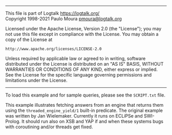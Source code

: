 ________________________________________________________________________

This file is part of Logtalk <https://logtalk.org/>  
Copyright 1998-2021 Paulo Moura <pmoura@logtalk.org>

Licensed under the Apache License, Version 2.0 (the "License");
you may not use this file except in compliance with the License.
You may obtain a copy of the License at

    http://www.apache.org/licenses/LICENSE-2.0

Unless required by applicable law or agreed to in writing, software
distributed under the License is distributed on an "AS IS" BASIS,
WITHOUT WARRANTIES OR CONDITIONS OF ANY KIND, either express or implied.
See the License for the specific language governing permissions and
limitations under the License.
________________________________________________________________________


To load this example and for sample queries, please see the `SCRIPT.txt` file.

This example illustrates fetching answers from an engine that returns them using
the `threaded_engine_yield/1` built-in predicate. The original example was written
by Jan Wielemaker. Currently it runs on ECLiPSe and SWI-Prolog. It should run also
on XSB and YAP if and when these systems bugs with coroutining and/or threads get
fixed.

